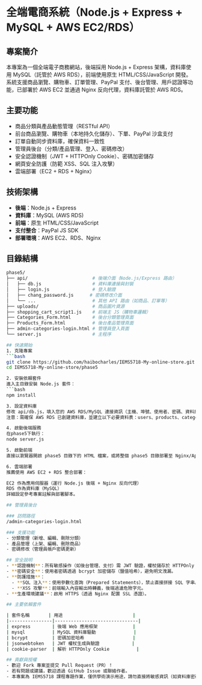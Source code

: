 # 全端電商系統（Node.js + Express + MySQL + AWS EC2/RDS）

## 專案簡介

本專案為一個全端電子商務網站，後端採用 Node.js + Express 架構，資料庫使用 MySQL（託管於 AWS RDS），前端使用原生 HTML/CSS/JavaScript 開發。系統支援商品瀏覽、購物車、訂單管理、PayPal 支付、後台管理、用戶認證等功能，已部署於 AWS EC2 並通過 Nginx 反向代理，資料庫託管於 AWS RDS。

## 主要功能

- 商品分類與產品動態管理（RESTful API）
- 前台商品瀏覽、購物車（本地持久化儲存）、下單、PayPal 沙盒支付
- 訂單自動同步資料庫，確保資料一致性
- 管理員後台（分類/產品管理、登入、密碼修改）
- 安全認證機制（JWT + HTTPOnly Cookie）、密碼加密儲存
- 網頁安全防護（防範 XSS、SQL 注入攻擊）
- 雲端部署（EC2 + RDS + Nginx）

## 技術架構

- **後端**：Node.js + Express
- **資料庫**：MySQL (AWS RDS)
- **前端**：原生 HTML/CSS/JavaScript
- **支付整合**：PayPal JS SDK
- **部署環境**：AWS EC2、RDS、Nginx

## 目錄結構

```bash
phase5/
├── api/                        # 後端介面（Node.js/Express 路由）
│   ├── db.js                   # 資料庫連接與封裝
│   ├── login.js                # 登入驗證
│   ├── chang_password.js      # 密碼修改介面
│   └── ...                     # 其他 API 路由（如商品、訂單等）
├── uploads/                    # 商品圖片資源
├── shopping_cart_script1.js    # 前端主 JS（購物車邏輯）
├── Categories_Form.html        # 後台分類管理頁面
├── Products_Form.html          # 後台產品管理頁面
├── admin-categories-login.html # 管理員登入頁面
└── server.js                   # 主程序

## 快速開始
1. 克隆專案
```bash
git clone https://github.com/haibocharles/IEMS5718-My-online-store.git
cd IEMS5718-My-online-store/phase5

2. 安裝依賴套件
進入主目錄安裝 Node.js 套件：
```bash
npm install

3. 設定資料庫
修改 api/db.js，填入您的 AWS RDS/MySQL 連接資訊（主機、埠號、使用者、密碼、資料庫名稱）。
注意：需確保 AWS RDS 已創建資料庫，並建立以下必要資料表：users、products、categories、orders（可參考專案註解或部署腳本）

4. 啟動後端服務
在phase5下執行：
node server.js

5. 啟動前端
直接以瀏覽器開啟 phase5 目錄下的 HTML 檔案，或將整個 phase5 目錄部署至 Nginx/Apache 靜態伺服器。

6. 雲端部署
推薦使用 AWS EC2 + RDS 整合部署：

EC2 作為應用伺服器（運行 Node.js 後端 + Nginx 反向代理）
RDS 作為資料庫（MySQL）
詳細設定參考專案註解與部署腳本。

## 管理員後台

### 訪問路徑
/admin-categories-login.html

### 支援功能
- 分類管理（新增、編輯、刪除分類）
- 產品管理（上架、編輯、刪除商品）
- 密碼修改（管理員帳戶密碼更新）

## 安全說明
- **認證機制**：所有敏感操作（如後台管理、支付）需 JWT 驗證，權杖儲存於 HTTPOnly Cookie，防範 XSS 攻擊。
- **密碼安全**：使用者密碼透過 bcrypt 加密儲存（鹽值哈希），避免明文洩漏。
- **防護措施**：
  - **SQL 注入**：使用參數化查詢（Prepared Statements），禁止直接拼接 SQL 字串。
  - **XSS 攻擊**：前端輸入內容輸出時轉義，後端過濾危險字元。
- **生產環境建議**：啟用 HTTPS（透過 Nginx 配置 SSL 憑證）。

## 主要依賴套件

| 套件名稱       | 用途                          |
|----------------|-------------------------------|
| express        | 後端 Web 應用框架             |
| mysql          | MySQL 資料庫驅動              |
| bcrypt         | 密碼加密哈希                  |
| jsonwebtoken   | JWT 權杖生成與驗證            |
| cookie-parser  | 解析 HTTPOnly Cookie          |

## 貢獻與授權
- 歡迎 Fork 專案並提交 Pull Request（PR）！
- 若有問題或建議，歡迎透過 GitHub Issue 或聯絡作者。
- 本專案為 IEMS5718 課程專題作業，僅供學術演示用途，請勿直接將敏感資訊（如資料庫密碼）用於生產環境。


